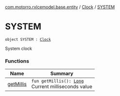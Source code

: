 [com.motorro.rxlcemodel.base.entity](../../index.md) / [Clock](../index.md) / [SYSTEM](./index.md)

# SYSTEM

`object SYSTEM : `[`Clock`](../index.md)

System clock

### Functions

| Name | Summary |
|---|---|
| [getMillis](get-millis.md) | `fun getMillis(): `[`Long`](https://kotlinlang.org/api/latest/jvm/stdlib/kotlin/-long/index.html)<br>Current milliseconds value |
